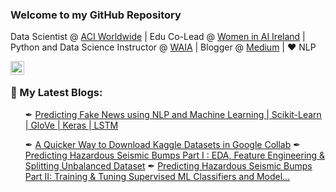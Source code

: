 ### Welcome to my GitHub Repository


Data Scientist @ [ACI Worldwide](https://www.aciworldwide.com/) | Edu Co-Lead @ [Women in AI Ireland](https://www.linkedin.com/company/women-in-ai-ireland/?viewAsMember=true) |
Python and Data Science Instructor @ [WAIA](https://www.womenaiacademy.com) | Blogger @ [Medium](https://nroy0110.medium.com/) | ❤ NLP

<a href="http://www.linkedin.com/in/nabanita-roy">
  <img align="left" alt="Nabanita's LinkedIN" width="22px" src="https://raw.githubusercontent.com/peterthehan/peterthehan/master/assets/linkedin.svg" />
</a>

</br>

<h3>📜 My Latest Blogs:</h3>
<div>
<ul>
✒ <a href="https://towardsdatascience.com/predicting-fake-news-using-nlp-and-machine-learning-scikit-learn-glove-keras-lstm-7bbd557c3443?source=your_stories_page-------------------------------------" rel="noopener">Predicting Fake News using NLP and Machine Learning | Scikit-Learn | GloVe | Keras | LSTM</a>
  
✒ <a href="https://towardsdatascience.com/a-quicker-way-to-download-kaggle-datasets-in-google-collab-abe90bf8c866?source=your_stories_page-------------------------------------" rel="noopener">A Quicker Way to Download Kaggle Datasets in Google Collab</a>
✒ <a href="https://towardsdatascience.com/predicting-hazardous-seismic-bumps-using-supervised-classification-algorithms-part-i-2c5d21f379bc?source=your_stories_page-------------------------------------" rel="noopener">Predicting Hazardous Seismic Bumps Part I&nbsp;: EDA, Feature Engineering &amp; Splitting Unbalanced Dataset</a>
✒ <a href="https://towardsdatascience.com/predicting-hazardous-seismic-bumps-part-ii-training-supervised-classifier-models-and-8b9104b611b0?source=your_stories_page-------------------------------------" rel="noopener">Predicting Hazardous Seismic Bumps Part II: Training &amp; Tuning Supervised ML Classifiers and Model…</a>
</ul></div>

<!--
**royn5618/royn5618** is a ✨ _special_ ✨ repository because its `README.md` (this file) appears on your GitHub profile.

Here are some ideas to get you started:

- 🔭 I’m currently working on ...
- 🌱 I’m currently learning ...
- 👯 I’m looking to collaborate on ...
- 🤔 I’m looking for help with ...
- 💬 Ask me about ...
- 📫 How to reach me: ...
- 😄 Pronouns: ...
- ⚡ Fun fact: ...

![Roy's Github Stats](https://github-readme-stats.vercel.app/api?username=royn5618&show_icons=true&theme=radical)
-->


